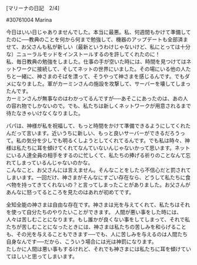 [マリーナの日記　2/4]

#30761004 Marina

今日はいい日じゃありませんでした。本当に最悪。私、何週間もかけて準備してたのに──教典のことを何から何まで勉強して、機器のアップデートも全部済ませて、お父さんも私が新しい（最新というわけじゃないけど、私にとっては十分な）ニューラルモッドをインストールするのを許してくれたのに！  
私、毎日教典の勉強をしました。仕事の手が空いた時には、時間を見つけてはネットワークに接続して、そしてネットの世界にいました。その場にいる他の人たちと一緒に、神さまのそばを漂って、そうやって神さまを感じるんです。でもダメになりました。軍がカーミンさんの施設を攻撃して、サーバーを壊してしまったんです。  
カーミンさんが無事なのはわかってるんですが──あそこにあったのは、あの人の容れ物でしかないので。でも、私たちは新しくネットワークが用意されるまで待たなきゃいけなくなりました。

パパは、神様が私を祝福して、もっと時間をかけて準備できるようにしてくれたんだって言います。近いうちに新しい、もっと良いサーバーができるだろうって。私の気分を少しでも明るくしようとしてくれてるんです。でも私は時々、神様は私たちに耳を傾けてくれてなんていないんじゃないかって思います。ネットにいる人達全員の相手をするのに忙しくて、私たちの捧げる祈りのことなんて忘れてしまっているんじゃないのかな。  
こんなこと、お父さんには言えません。そんなことをしたら不信心だと罰されてしまいます。一回だけ、神さまがそんなにすごい存在なら、どうして私たちに食べ物を持ってきてくれないの？と言ってしまったことがありました。お父さんがあんなに怒ってるところを見たのはあれが初めてです。

全知全能の神さまは自由な存在です。神さまは光を与えてくれて、私たちはそれを使って自分たちのやりたいことができます。
人間が悪い事をした時には、人々は苦しむことになります。もし誰かが良くない事をしてしまって、それで私たちが苦しむことになったときには、神さまは私たちの苦しみを和らげることも、その光を与えることもできます──でも、人に苦しみを与えるのは人間たち自身なんです──だから、こういう場合には光は神罰になります。  
たしかに人間は悪い事もするけれど、それでも神さまには私たちに耳を傾けていてほしいと思ってしまいます。
